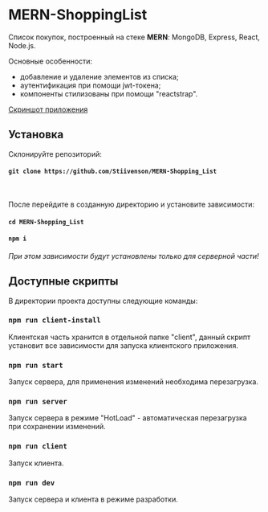 # MERN-ShoppingList

Список покупок, построенный на стеке **MERN**: MongoDB, Express, React, Node.js.

Основные особенности:
- добавление и удаление элементов из списка;
- аутентификация при помощи jwt-токена;
- компоненты стилизованы при помощи "reactstrap".

[Скриншот приложения](expample.png)

## Установка

Склонируйте репозиторий:
#### `git clone https://github.com/Stiivenson/MERN-Shopping_List`
<br />

После перейдите в созданную директорию и установите зависимости:
#### `cd MERN-Shopping_List`
#### `npm i`
*При этом зависимости будут установлены только для серверной части!*
<br />

## Доступные скрипты

В директории проекта доступны следующие команды:

### `npm run client-install`

Клиентская часть хранится в отдельной папке "client", данный скрипт установит все зависимости для запуска клиентского приложения.

### `npm run start`

Запуск сервера, для применения изменений необходима перезагрузка.

### `npm run server`

Запуск сервера в режиме "HotLoad" - автоматическая перезагрузка при сохранении изменений.

### `npm run client`

Запуск клиента.

### `npm run dev`

Запуск сервера и клиента в режиме разработки.
